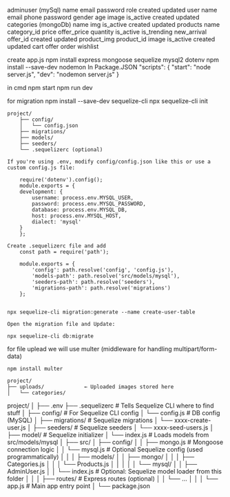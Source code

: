 adminuser (mySql)
    name
    email
    password
    role
    created
    updated
user
    name
    email
    phone
    password
    gender
    age
    image
    is_active
    created
    updated
categories (mongoDb)
    name
    img
    is_active
    created
    updated
products
    name
    category_id
    price
    offer_price
    quantity
    is_active
    is_trending
    new_arrival
    offer_id
    created
    updated
product_img
    product_id
    image
    is_active
    created
    updated
cart
offer
order
wishlist

create app.js
npm install express mongoose sequelize mysql2 dotenv
npm install --save-dev nodemon
In Package.JSON
    "scripts": {
    "start": "node server.js",
    "dev": "nodemon server.js"
    }

in cmd
    npm start
    npm run dev

for migration
    npm install --save-dev sequelize-cli
    npx sequelize-cli init

    
    project/
        ├── config/
        │   └── config.json
        ├── migrations/
        ├── models/
        ├── seeders/
        └── .sequelizerc (optional)

    If you're using .env, modify config/config.json like this or use a custom config.js file:

        require('dotenv').config();
        module.exports = {
        development: {
            username: process.env.MYSQL_USER,
            password: process.env.MYSQL_PASSWORD,
            database: process.env.MYSQL_DB,
            host: process.env.MYSQL_HOST,
            dialect: 'mysql'
        }
        };

    Create .sequelizerc file and add
        const path = require('path');

        module.exports = {
            'config': path.resolve('config', 'config.js'),
            'models-path': path.resolve('src/models/mysql'),
            'seeders-path': path.resolve('seeders'),
            'migrations-path': path.resolve('migrations')
        };


    npx sequelize-cli migration:generate --name create-user-table

    Open the migration file and Update:

    npx sequelize-cli db:migrate

for file uplead 
    we will use multer (middleware for handling multipart/form-data)

    npm install multer

    project/
    ├── uploads/             ← Uploaded images stored here
    │   └── categories/






project/
│
├── .env
├── .sequelizerc                  # Tells Sequelize CLI where to find stuff
│
├── config/                       # For Sequelize CLI config
│   └── config.js                 # DB config (MySQL)
│
├── migrations/                   # Sequelize migrations
│   └── xxxx-create-user.js
│
├── seeders/                      # Sequelize seeders
│   └── xxxx-seed-users.js
│
├── model/                        # Sequelize initializer
│   └── index.js                  # Loads models from src/models/mysql
│
├── src/
│   ├── config/
│   │   ├── mongo.js              # Mongoose connection logic
│   │   └── mysql.js              # Optional Sequelize config (used programmatically)
│   │
│   ├── models/
│   │   ├── mongo/
│   │   │   ├── Categories.js
│   │   │   └── Products.js
│   │   │
│   │   └── mysql/
│   │       ├── AdminUser.js
│   │       └── index.js          # Optional: Sequelize model loader from this folder
│   │
│   ├── routes/                   # Express routes (optional)
│   │   └── ...
│   │
│   └── app.js                    # Main app entry point
│
└── package.json





